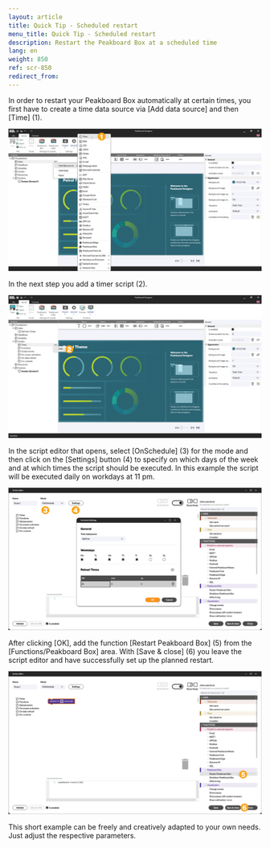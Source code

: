 ```yaml
---
layout: article
title: Quick Tip - Scheduled restart
menu_title: Quick Tip - Scheduled restart
description: Restart the Peakboard Box at a scheduled time
lang: en
weight: 850
ref: scr-850
redirect_from:
---
```


In order to restart your Peakboard Box automatically at certain times, you first have to create a time data source via [Add data source] and then [Time] (1).

![Time datasource](/assets/images/scripting/quicktipps/en_restart_01.png)

In the next step you add a timer script (2).

![Timer script](/assets/images/scripting/quicktipps/en_restart_02.png)

In the script editor that opens, select [OnSchedule] (3) for the mode and then click on the [Settings] button (4) to specify on which days of the week and at which times the script should be executed. In this example the script will be executed daily on workdays at 11 pm.

![Script editor](/assets/images/scripting/quicktipps/en_restart_03.png)

After clicking [OK], add the function [Restart Peakboard Box] (5) from the [Functions/Peakboard Box] area.
With [Save & close] (6) you leave the script editor and have successfully set up the planned restart.

![Script editor](/assets/images/scripting/quicktipps/en_restart_04.png)

This short example can be freely and creatively adapted to your own needs.
Just adjust the respective parameters.
